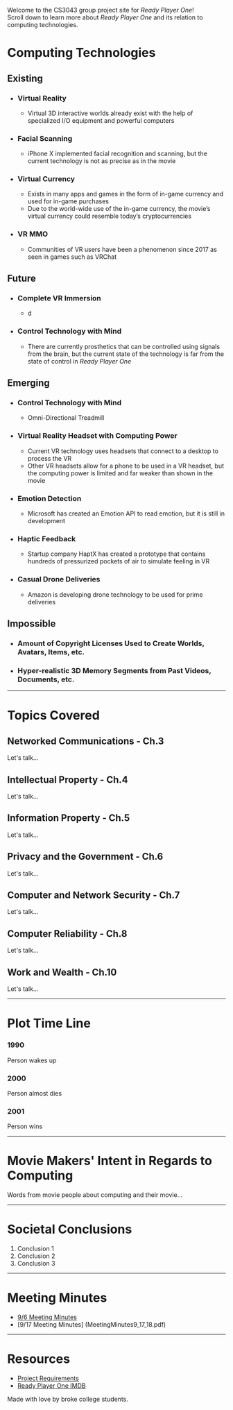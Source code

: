 Welcome to the CS3043 group project site for *Ready Player One*!  
Scroll down to learn more about *Ready Player One* and its relation to computing technologies.

# Computing Technologies
## Existing
  - ### Virtual Reality
    - Virtual 3D interactive worlds already exist with the help of specialized I/O equipment and powerful computers
  - ### Facial Scanning
    - iPhone X implemented facial recognition and scanning, but the current technology is not as precise as in the movie
  - ### Virtual Currency
    - Exists in many apps and games in the form of in-game currency and used for in-game purchases
    - Due to the world-wide use of the in-game currency, the movie’s virtual currency could resemble today’s cryptocurrencies
  - ### VR MMO
    - Communities of VR users have been a phenomenon since 2017 as seen in games such as VRChat
## Future
 - ### Complete VR Immersion
    - d
 - ### Control Technology with Mind
    - There are currently prosthetics that can be controlled using signals from the brain, but the current state of the technology is far from the state of control in *Ready Player One*
## Emerging
 - ### Control Technology with Mind
    - Omni-Directional Treadmill
 - ### Virtual Reality Headset with Computing Power
    - Current VR technology uses headsets that connect to a desktop to process the VR
    - Other VR headsets allow for a phone to be used in a VR headset, but the computing power is limited and far weaker than shown in the movie
 - ### Emotion Detection
    - Microsoft has created an Emotion API to read emotion, but it is still in development
 - ### Haptic Feedback
    - Startup company HaptX has created a prototype that contains hundreds of pressurized pockets of air to simulate feeling in VR
 - ### Casual Drone Deliveries
    - Amazon is developing drone technology to be used for prime deliveries
    
## Impossible
 - ### Amount of Copyright Licenses Used to Create Worlds, Avatars, Items, etc.
 - ### Hyper-realistic 3D Memory Segments from Past Videos, Documents, etc.


---
# Topics Covered
## Networked Communications - Ch.3
Let's talk...
## Intellectual Property - Ch.4
Let's talk...
## Information Property - Ch.5
Let's talk...
## Privacy and the Government - Ch.6
Let's talk...
## Computer and Network Security - Ch.7
Let's talk...
## Computer Reliability - Ch.8
Let's talk...
## Work and Wealth - Ch.10
Let's talk...

---
# Plot Time Line
### 1990
Person wakes up
### 2000   
Person almost dies
### 2001
Person wins

---
# Movie Makers' Intent in Regards to Computing    
Words from movie people about computing and their movie...

---
# Societal Conclusions
1. Conclusion 1
2. Conclusion 2
3. Conclusion 3

---
# Meeting Minutes
- [9/6 Meeting Minutes](9_6MeetingMinutes.pdf)
- [9/17 Meeting Minutes] (MeetingMinutes9_17_18.pdf)

---
# Resources   
- [Project Requirements](http://socialimps.keithpray.net/assignments/group-project/Movie_Group_Project_Details/)
- [Ready Player One IMDB](https://www.imdb.com/title/tt1677720/)


Made with love by broke college students.
